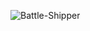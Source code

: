 ![Battle-Shipper](https://socialify.git.ci/IsD4n73/Battle-Shipper/image?description=1&font=Inter&issues=1&name=1&owner=1&pattern=Brick%20Wall&pulls=1&stargazers=1&theme=Auto) 

